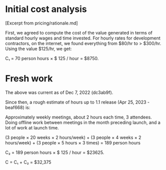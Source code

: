 # Initial cost analysis

[Excerpt from pricing/rationale.md]

First, we agreed to compute the cost of the value generated in terms of standard hourly wages and time invested. For hourly rates for development contractors, on the internet, we found everything from $80/hr to > $300/hr. Using the value $125/hr, we get:

C₁ = 70 person hours × $ 125 / hour = $8750.

# Fresh work

The above was current as of Dec 7, 2022 (dc3ab9f).

Since then, a rough estimate of hours up to 1.1 release (Apr 25, 2023 - beaf668) is:

Approximately weekly meetings, about 2 hours each time, 3 attendees. Doing offline work between meetings in the month preceding launch, and a lot of work at launch time.

(3 people × 20 weeks × 2 hours/week) + (3 people × 4 weeks × 2 hours/week) + (3 people × 5 hours × 3 times) = 189 person hours

C₂ = 189 person hours × $ 125 / hour = $23625.

C = C₁ + C₂ = $32,375
